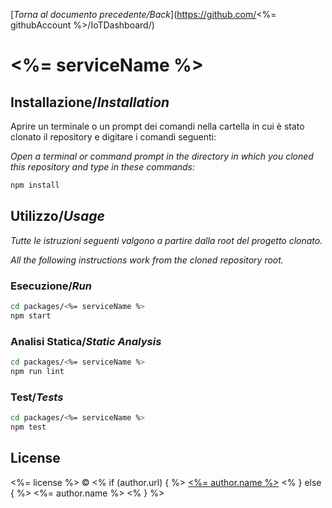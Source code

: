 [_Torna al documento precedente/Back_](https://github.com/<%= githubAccount %>/IoTDashboard/)

# <%= serviceName %>

## Installazione/_Installation_

Aprire un terminale o un prompt dei comandi nella cartella in cui è stato clonato il repository e digitare i comandi seguenti:

_Open a terminal or command prompt in the directory in which you cloned this repository and type in these commands:_

```sh
npm install
```

## Utilizzo/_Usage_

_Tutte le istruzioni seguenti valgono a partire dalla root del progetto clonato._

_All the following instructions work from the cloned repository root._

### Esecuzione/_Run_

```sh
cd packages/<%= serviceName %>
npm start
```

### Analisi Statica/_Static Analysis_

```sh
cd packages/<%= serviceName %>
npm run lint
```

### Test/_Tests_

```sh
cd packages/<%= serviceName %>
npm test
```

## License

<%= license %> © <% if (author.url) { %> [<%= author.name %>](<%= author.url %>) <% } else { %> <%= author.name %> <% } %>
